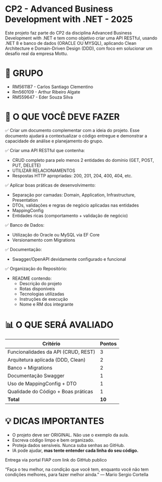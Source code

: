 CP2 - Advanced Business Development with .NET - 2025
===========================

Este projeto faz parte do CP2 da disciplina Advanced Business Development with .NET e tem como objetivo criar uma API RESTful, usando .NET 8 e banco de dados (ORACLE OU MYSQL), aplicando Clean Architecture e Domain-Driven Design (DDD), com foco em solucionar um desafio real da empresa Mottu.

👥 GRUPO
===============================

- RM561187 - Carlos Santiago Clementino
- Rm560109 - Arthur Ribeiro Algate
- RM559647 - Eder Souza Silva

🎯 O QUE VOCÊ DEVE FAZER
===========================

✅ Criar um documento complementar com a ideia do projeto. Esse documento ajudará a contextualizar o código entregue e demonstrar a capacidade de análise e planejamento do grupo.

✅ Criar uma API RESTful que contenha:
- CRUD completo para pelo menos 2 entidades do domínio (GET, POST, PUT, DELETE)
- UTILIZAR RELACIONAMENTOS
- Respostas HTTP apropriadas: 200, 201, 204, 400, 404, etc.

✅ Aplicar boas práticas de desenvolvimento:
- Separação por camadas: Domain, Application, Infrastructure, Presentation
- DTOs, validações e regras de negócio aplicadas nas entidades
- MappingConfig
- Entidades ricas (comportamento + validação de negócio)

✅ Banco de Dados:
- Utilização do Oracle ou MySQL via EF Core
- Versionamento com Migrations

✅ Documentação:
- Swagger/OpenAPI devidamente configurado e funcional

✅ Organização do Repositório:
- README contendo:
  - Descrição do projeto
  - Rotas disponíveis
  - Tecnologias utilizadas
  - Instruções de execução
  - Nome e RM dos integrante


📊 O QUE SERÁ AVALIADO
============================

| Critério                               | Pontos |
|----------------------------------------|--------|
| Funcionalidades da API (CRUD, REST)    | 3     |
| Arquitetura aplicada (DDD, Clean)      | 2     |
| Banco + Migrations                     | 2     |
| Documentação Swagger                   | 1     |
| Uso de MappingConfig + DTO             | 1     |
| Qualidade do Código + Boas práticas    | 1     |
| **Total**                              | **10**|

💡 DICAS IMPORTANTES
===============================

- O projeto deve ser ORIGINAL. Não use o exemplo da aula.
- Escreva código limpo e bem organizado.
- Proteja dados sensíveis. Nunca suba senhas ao GitHub.
- IA pode ajudar, **mas tente entender cada linha do seu código.**

Entrega via portal FIAP com link do GitHub publico


“Faça o teu melhor, na condição que você tem, enquanto você não tem condições melhores, para fazer melhor ainda.”
— Mario Sergio Cortella
